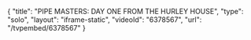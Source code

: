 {
    "title": "PIPE MASTERS: DAY ONE FROM THE HURLEY HOUSE",
    "type": "solo",
    "layout": "iframe-static",
    "videoId": "6378567",
    "url": "\/tvpembed\/6378567"
}
